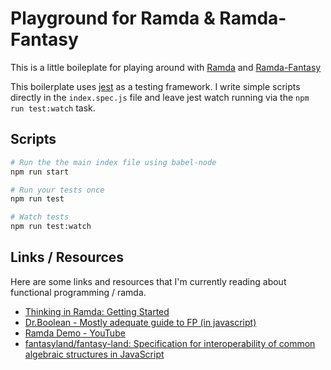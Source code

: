 Playground for Ramda & Ramda-Fantasy
====================================

This is a little boileplate for playing around with [Ramda][] and [Ramda-Fantasy][]

This boilerplate uses [jest][] as a testing framework.
I write simple scripts directly in the `index.spec.js` file and leave jest watch running via the `npm run test:watch` task.

## Scripts

```sh
# Run the the main index file using babel-node
npm run start

# Run your tests once
npm run test

# Watch tests
npm run test:watch
```

## Links / Resources

Here are some links and resources that I'm currently reading about functional programming / ramda.

- [Thinking in Ramda: Getting Started](http://randycoulman.com/blog/2016/05/24/thinking-in-ramda-getting-started/)
- [Dr.Boolean - Mostly adequate guide to FP (in javascript)](https://github.com/MostlyAdequate/mostly-adequate-guide)
- [Ramda Demo - YouTube](https://www.youtube.com/watch?v=digajAH_5IU&t=)
- [fantasyland/fantasy-land: Specification for interoperability of common algebraic structures in JavaScript](https://github.com/fantasyland/fantasy-land)

[Ramda]: http://ramdajs.com/
[Ramda-Fantasy]: https://github.com/ramda/ramda-fantasy
[jest]: https://facebook.github.io/jest/
